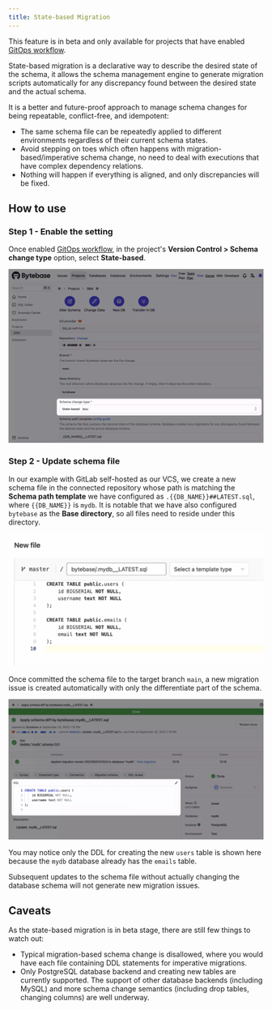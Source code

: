 ```yaml
---
title: State-based Migration
---
```


<hint-block type="warning">

This feature is in beta and only available for projects that have enabled [GitOps workflow](/docs/vcs-integration/enable-version-control-workflow).

</hint-block>

State-based migration is a declarative way to describe the desired state of the schema, it allows the schema management engine to generate migration scripts automatically for any discrepancy found between the desired state and the actual schema.

It is a better and future-proof approach to manage schema changes for being repeatable, conflict-free, and idempotent:

- The same schema file can be repeatedly applied to different environments regardless of their current schema states.
- Avoid stepping on toes which often happens with migration-based/imperative schema change, no need to deal with executions that have complex dependency relations.
- Nothing will happen if everything is aligned, and only discrepancies will be fixed.

## How to use

### Step 1 - Enable the setting

Once enabled [GitOps workflow](/docs/vcs-integration/enable-version-control-workflow), in the project's **Version Control > Schema change type** option, select **State-based**.

![select-schema-change-type](/static/docs/change-database/state-based-migration/select-schema-change-type.webp)

### Step 2 - Update schema file

In our example with GitLab self-hosted as our VCS, we create a new schema file in the connected repository whose path is matching the **Schema path template** we have configured as `.{{DB_NAME}}##LATEST.sql`, where `{{DB_NAME}}` is `mydb`. It is notable that we have also configured `bytebase` as the **Base directory**, so all files need to reside under this directory.

![commit-new-schema-file](/static/docs/change-database/state-based-migration/commit-new-schema-file.webp)

Once committed the schema file to the target branch `main`, a new migration issue is created automatically with only the differentiate part of the schema.

![new-migration-issue](/static/docs/change-database/state-based-migration/new-migration-issue.webp)

You may notice only the DDL for creating the new `users` table is shown here because the `mydb` database already has the `emails` table.

Subsequent updates to the schema file without actually changing the database schema will not generate new migration issues.

## Caveats

As the state-based migration is in beta stage, there are still few things to watch out:

- Typical migration-based schema change is disallowed, where you would have each file containing DDL statements for imperative migrations.
- Only PostgreSQL database backend and creating new tables are currently supported. The support of other database backends (including MySQL) and more schema change semantics (including drop tables, changing columns) are well underway.
